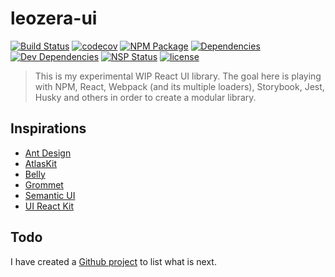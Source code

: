 # leozera-ui

[![Build Status](https://circleci.com/gh/leonardofaria/leozera-ui/tree/master.svg?style=shield)](https://github.com/leonardofaria/leozera-ui/) [![codecov](https://codecov.io/gh/leonardofaria/leozera-ui/branch/master/graph/badge.svg)](https://codecov.io/gh/leonardofaria/leozera-ui)
 [![NPM Package](https://badge.fury.io/js/leozera-ui.svg)](https://npm.im/leozera-ui) [![Dependencies](https://david-dm.org/leonardofaria/leozera-ui.svg)](https://david-dm.org/leonardofaria/leozera-ui.svg) [![Dev Dependencies](https://david-dm.org/leonardofaria/leozera-ui/dev-status.svg)](https://david-dm.org/leonardofaria/leozera-ui/dev-status.svg) [![NSP Status](https://nodesecurity.io/orgs/leonardofaria/projects/1209366e-9012-4ad1-b0cb-7e8d00c9e123/badge)](https://nodesecurity.io/orgs/leonardofaria/projects/1209366e-9012-4ad1-b0cb-7e8d00c9e123) [![license](https://img.shields.io/badge/license-MIT-red.svg?style=flat)](https://github.com/leonardofaria/leozera-ui/blob/master/LICENSE)

> This is my experimental WIP React UI library. The goal here is playing with NPM, React, Webpack (and its multiple loaders), Storybook, Jest, Husky and others in order to create a modular library.

## Inspirations

- [Ant Design](https://ant.design/)
- [AtlasKit](https://atlaskit.atlassian.com/)
- [Belly](https://nikgraf.github.io/belle/)
- [Grommet](http://grommet.io/)
- [Semantic UI](https://react.semantic-ui.com/)
- [UI React Kit](http://reactsymbols.com/)

## Todo

I have created a [Github project](https://github.com/leonardofaria/leozera-ui/projects/1) to list what is next.
